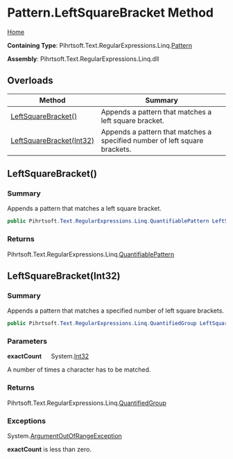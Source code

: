 # Pattern\.LeftSquareBracket Method

[Home](../../../../../../README.md)

**Containing Type**: Pihrtsoft\.Text\.RegularExpressions\.Linq\.[Pattern](../README.md)

**Assembly**: Pihrtsoft\.Text\.RegularExpressions\.Linq\.dll

## Overloads

| Method | Summary |
| ------ | ------- |
| [LeftSquareBracket()](#Pihrtsoft_Text_RegularExpressions_Linq_Pattern_LeftSquareBracket) | Appends a pattern that matches a left square bracket\. |
| [LeftSquareBracket(Int32)](#Pihrtsoft_Text_RegularExpressions_Linq_Pattern_LeftSquareBracket_System_Int32_) | Appends a pattern that matches a specified number of left square brackets\. |

## LeftSquareBracket\(\) <a name="Pihrtsoft_Text_RegularExpressions_Linq_Pattern_LeftSquareBracket"></a>

### Summary

Appends a pattern that matches a left square bracket\.

```csharp
public Pihrtsoft.Text.RegularExpressions.Linq.QuantifiablePattern LeftSquareBracket()
```

### Returns

Pihrtsoft\.Text\.RegularExpressions\.Linq\.[QuantifiablePattern](../../QuantifiablePattern/README.md)

## LeftSquareBracket\(Int32\) <a name="Pihrtsoft_Text_RegularExpressions_Linq_Pattern_LeftSquareBracket_System_Int32_"></a>

### Summary

Appends a pattern that matches a specified number of left square brackets\.

```csharp
public Pihrtsoft.Text.RegularExpressions.Linq.QuantifiedGroup LeftSquareBracket(int exactCount)
```

### Parameters

**exactCount** &emsp; System\.[Int32](https://docs.microsoft.com/en-us/dotnet/api/system.int32)

A number of times a character has to be matched\.

### Returns

Pihrtsoft\.Text\.RegularExpressions\.Linq\.[QuantifiedGroup](../../QuantifiedGroup/README.md)

### Exceptions

System\.[ArgumentOutOfRangeException](https://docs.microsoft.com/en-us/dotnet/api/system.argumentoutofrangeexception)

**exactCount** is less than zero\.

